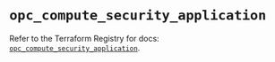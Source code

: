 # `opc_compute_security_application`

Refer to the Terraform Registry for docs: [`opc_compute_security_application`](https://registry.terraform.io/providers/hashicorp/opc/1.4.1/docs/resources/compute_security_application).
